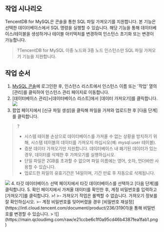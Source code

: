 
## 작업 시나리오
TencentDB for MySQL은 콘솔을 통한 SQL 파일 가져오기를 지원합니다. 본 기능은 선택한 데이터베이스에서 SQL 명령을 실행할 수 있습니다. 해당 기능을 통해 데이터베이스/테이블을 생성하거나 테이블 아키텍처를 변경하여 인스턴스 초기화 또는 변경이 가능합니다.
>?TencentDB for MySQL 이중 노드와 3중 노드 인스턴스만 SQL 파일 가져오기 기능을 지원합니다.

## 작업 순서
1. [MySQL 콘솔](https://console.cloud.tencent.com/cdb)에 로그인한 후, 인스턴스 리스트에서 인스턴스 이름 또는 '작업' 열의 [관리]를 클릭하여 인스턴스 관리 페이지로 이동합니다.
2. [데이터베이스 관리]>[데이터베이스 리스트]에서 [데이터 가져오기]를 클릭합니다.
![](https://main.qcloudimg.com/raw/a8854e74caebb9c69d831dc1583c10c0.png)
3. 팝업 페이지에서 [신규 파일 생성]을 클릭해 파일을 가져와 업로드한 후 [다음 단계]를 클릭합니다.
>?
>- 시스템 테이블 손상으로 데이터베이스를 가져올 수 없는 상황을 방지하기 위해, 시스템 테이블의 데이터를 가져오지 마십시오(예: mysql.user 테이블). 
>- 증분 데이터 가져오기만 지원합니다. 데이터베이스 내 폐기된 데이터가 있는 경우, 데이터를 삭제한 후 가져오기를 실행하십시오.
>- 단일 파일은 2GB를 초과할 수 없으며 파일 이름에는 영어, 숫자, 언더바만 사용할 수 있습니다.
>- 업로드한 파일의 유효기간은 14일이며, 기간 만료 후 자동으로 삭제됩니다.
>
<img src="https://main.qcloudimg.com/raw/fd6c70707a8722ca64a87f71978e2a2a.png">
4. 타깃 데이터베이스 선택 페이지에서 타깃 데이터베이스를 선택하고 [다음 단계]를 클릭합니다.
5. 확인 페이지에서 가져올 데이터를 확인한 후, 계정 비밀번호를 입력하고 [가져오기]를 클릭합니다.
>!
>- 가져오기 작업은 롤백할 수 없습니다. 가져오기 정보를 잘 확인하십시오.
>- 계정 비밀번호를 잊어버렸을 경우 [비밀번호 재설정](https://intl.cloud.tencent.com/document/product/236/31901)을 통해 비밀번호를 변경할 수 있습니다.
> 
![](https://main.qcloudimg.com/raw/e21ccbe6c1f0a95cd46b4387fea1fab1.png)

